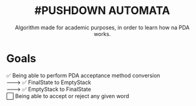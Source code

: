 <h1 align="center">
  #PUSHDOWN AUTOMATA
</h1>
<p align="center">Algorithm made for academic purposes, in order to learn how na PDA works.</p>



# Goals

✅ Being able to perform PDA acceptance method conversion  <br />
 --->  ✅ FinalState to EmptyStack <br />
 --->  ✅ EmptyStack to FinalState <br />
⬜️ Being able to accept or reject any given word <br />
